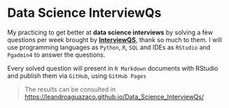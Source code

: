 # Data Science InterviewQs
My practicing to get better at **data science interviews** by solving a few questions per week brought by [**InterviewQS**](https://www.interviewqs.com/), thank so much to them. I will use programming languages as `Python`, `R`, `SQL` and IDEs as `RStudio` and `Pgadmin4` to answer the questions. 

Every solved question  will present in `R Markdown` documents with RStudio and publish them via `GitHub`, using `GitHub Pages`

> The results can be consulted in https://leandroaguazaco.github.io/Data_Science_InterviewQs/
